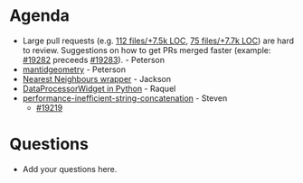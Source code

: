 Agenda
======

* Large pull requests (e.g. [112 files/+7.5k LOC](https://github.com/mantidproject/mantid/pull/18435/files), [75 files/+7.7k LOC](https://github.com/mantidproject/mantid/pull/19238/files)) are hard to review. Suggestions on how to get PRs merged faster (example: [#19282](https://github.com/mantidproject/mantid/pull/19282) preceeds [#19283](https://github.com/mantidproject/mantid/pull/19283)). - Peterson
* [mantidgeometry](https://github.com/mantidproject/mantidgeometry/) - Peterson
* [Nearest Neighbours wrapper](https://github.com/mantidproject/mantid/blob/75529442aef74c50dad0b0c57e10ef080a277de5/Framework/Kernel/inc/MantidKernel/NearestNeighbours.h) - Jackson
* [DataProcessorWidget in Python](https://gist.github.com/AntonPiccardoSelg/0b5244dbb072a9f35eb9f2682bd427ec) - Raquel
* [performance-inefficient-string-concatenation](https://clang.llvm.org/extra/clang-tidy/checks/performance-inefficient-string-concatenation.html) - Steven
  - [#19219](https://github.com/mantidproject/mantid/pull/19219)
  
Questions
=========

* Add your questions here.
